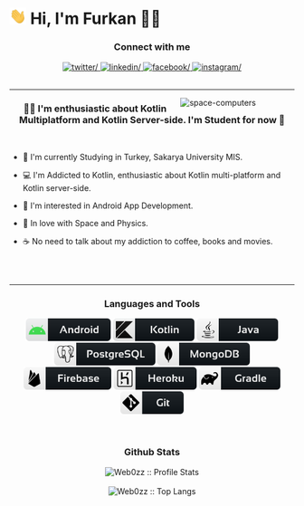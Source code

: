 # <img src="https://raw.githubusercontent.com/ABSphreak/ABSphreak/master/gifs/Hi.gif" width="30px"> Hi, I'm Furkan 👨‍💻

<h3 align="center">Connect with me</h3>

<div align="center">
<a href="https://twitter.com/Web0zz" target="_blank">
<img src=https://img.shields.io/badge/twitter-%2300acee.svg?&style=for-the-badge&logo=twitter&logoColor=white alt=twitter/>
</a>
<a href="https://linkedin.com/in/furkan-özen-15435a1ab" target="_blank">
<img src=https://img.shields.io/badge/linkedin-%231E77B5.svg?&style=for-the-badge&logo=linkedin&logoColor=white alt=linkedin/>
</a>
<a href="https://www.facebook.com/furkan.ozen.3388" target="_blank">
<img src=https://img.shields.io/badge/facebook-%232E87FB.svg?&style=for-the-badge&logo=facebook&logoColor=white alt=facebook/>
</a>
<a href="https://instagram.com/furkann.07" target="_blank">
<img src=https://img.shields.io/badge/instagram-%23000000.svg?&style=for-the-badge&logo=instagram&logoColor=white alt=instagram/>
</a>  
</div>  
<br />

---

<img width="40%" align="right" alt="space-computers" src="https://media.giphy.com/media/11AyYDOVV6K2wE/giphy.gif" />

### <div align="center">👨‍💻 I'm enthusiastic about Kotlin Multiplatform and Kotlin Server-side. I'm Student for now 🎒</div>  
<br/>

- 🎒 I'm currently Studying in Turkey, Sakarya University MIS.  
  

- 💻 I'm Addicted to Kotlin, enthusiastic about Kotlin multi-platform and Kotlin server-side.    
  

- 🤔 I'm interested in Android App Development.   
  

- 🔭 In love with Space and Physics.    
  

- ☕ No need to talk about my addiction to coffee, books and movies.     
  
<br />
<br />

---

<h3 align="center">Languages and Tools</h3>
<p align="center">
  <img src="https://github.com/Web0zz/Web0zz/blob/main/badges/android.svg" alt="Android" height="40" />
  <img src="https://github.com/Web0zz/Web0zz/blob/main/badges/kotlin.svg" alt="Kotlin" height="40" />
  <img src="https://github.com/Web0zz/Web0zz/blob/main/badges/java.svg" alt="Java" height="40" />
  <img src="https://github.com/Web0zz/Web0zz/blob/main/badges/postgreSQL.svg" alt="PostgreSQL" height="40" />
  <img src="https://github.com/Web0zz/Web0zz/blob/main/badges/mongoDB.svg" alt="MongoDB" height="40" />
  <img src="https://github.com/Web0zz/Web0zz/blob/main/badges/firebase.svg" alt="Firebase" height="40" />
  <img src="https://github.com/Web0zz/Web0zz/blob/main/badges/heroku.svg" alt="Heroku" height="40" />
  <img src="https://github.com/Web0zz/Web0zz/blob/main/badges/gradle.svg" alt="Gradle" height="40" />
  <img src="https://github.com/Web0zz/Web0zz/blob/main/badges/git.svg" alt="Git" height="40" />
</p>

<br />

<h3 align="center">Github Stats</h3>
<div align="center">
  <img src="https://github-readme-stats.vercel.app/api?username=Web0zz&show_icons=true&count_private=true&hide_border=true&theme=dracula"" alt="Web0zz :: Profile Stats"/>
</div>
<br />
<div align="center">
  <img src="https://github-readme-stats.vercel.app/api/top-langs/?username=Web0zz&langs_count=10&theme=dracula&layout=compact" alt="Web0zz :: Top Langs" />
</div>

